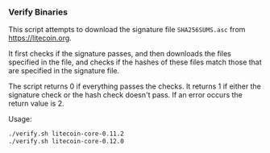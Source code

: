 ### Verify Binaries
This script attempts to download the signature file `SHA256SUMS.asc` from https://litecoin.org.

It first checks if the signature passes, and then downloads the files specified in the file, and checks if the hashes of these files match those that are specified in the signature file.

The script returns 0 if everything passes the checks. It returns 1 if either the signature check or the hash check doesn't pass. If an error occurs the return value is 2.

Usage:

```sh
./verify.sh litecoin-core-0.11.2
./verify.sh litecoin-core-0.12.0
```
